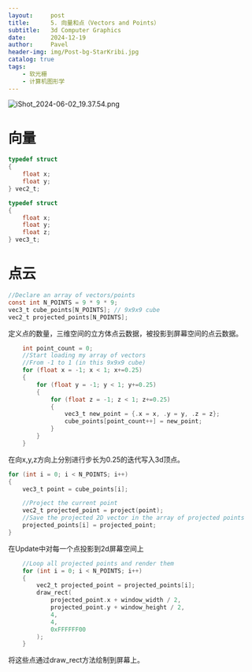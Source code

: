 ```yaml
---
layout:     post
title:      5. 向量和点（Vectors and Points）
subtitle:   3d Computer Graphics
date:       2024-12-19
author:     Pavel
header-img: img/Post-bg-StarKribi.jpg
catalog: true
tags:
    - 软光栅
    - 计算机图形学
---
```



![iShot_2024-06-02_19.37.54.png](https://pavelblog-images-1333471781.cos.ap-shanghai.myqcloud.com/undefined20241227145718013.png?imageSlim)
# 向量


```c
typedef struct 
{
    float x;
    float y;
} vec2_t;

typedef struct
{
    float x;
    float y;
    float z;
} vec3_t;
```

# 点云

```c
//Declare an array of vectors/points
const int N_POINTS = 9 * 9 * 9;
vec3_t cube_points[N_POINTS]; // 9x9x9 cube
vec2_t projected_points[N_POINTS];
```

定义点的数量，三维空间的立方体点云数据，被投影到屏幕空间的点云数据。

```c
    int point_count = 0;
    //Start loading my array of vectors
    //From -1 to 1 (in this 9x9x9 cube)
    for (float x = -1; x < 1; x+=0.25)
    {
        for (float y = -1; y < 1; y+=0.25)
        {
            for (float z = -1; z < 1; z+=0.25)
            {
                vec3_t new_point = {.x = x, .y = y, .z = z};
                cube_points[point_count++] = new_point;
            }
        }
    }
```

在向x,y,z方向上分别进行步长为0.25的迭代写入3d顶点。

```c
for (int i = 0; i < N_POINTS; i++)
{
    vec3_t point = cube_points[i];

    //Project the current point
    vec2_t projected_point = project(point);
    //Save the projected 2D vector in the array of projected points
    projected_points[i] = projected_point;
}
```

在Update中对每一个点投影到2d屏幕空间上

```c
    //Loop all projected points and render them
    for (int i = 0; i < N_POINTS; i++)
    {
        vec2_t projected_point = projected_points[i];
        draw_rect(
            projected_point.x + window_width / 2,
            projected_point.y + window_height / 2,
            4,
            4,
            0xFFFFFF00
        );
    }
```

将这些点通过draw_rect方法绘制到屏幕上。
